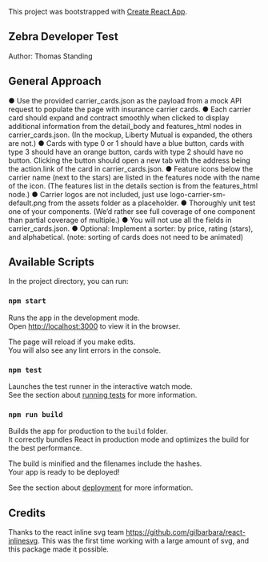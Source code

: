 This project was bootstrapped with [Create React App](https://github.com/facebook/create-react-app).

## Zebra Developer Test
Author: Thomas Standing

## General Approach

● Use the provided carrier_cards.json as the payload from a mock API request to populate the page with insurance carrier cards. 
● Each carrier card should expand and contract smoothly when clicked to display additional information from the detail_body and features_html nodes in carrier_cards.json. (In the mockup, Liberty Mutual is expanded, the others are not.) 
● Cards with type 0 or 1 should have a blue button, cards with type 3 should have an orange button, cards with type 2 should have no button. Clicking the button should open a new tab with the address being the action.link of the card in carrier_cards.json. 
● Feature icons below the carrier name (next to the stars) are listed in the features node with the name of the icon. (The features list in the details section is from the features_html node.) 
● Carrier logos are not included, just use logo-carrier-sm-default.png from the assets folder as a placeholder. 
● Thoroughly unit test one of your components. (We’d rather see full coverage of one component than partial coverage of multiple.) 
● You will not use all the fields in carrier_cards.json. 
● Optional: Implement a sorter: by price, rating (stars), and alphabetical. (note: sorting of cards does not need to be animated) 

## Available Scripts

In the project directory, you can run:

### `npm start`

Runs the app in the development mode.<br />
Open [http://localhost:3000](http://localhost:3000) to view it in the browser.

The page will reload if you make edits.<br />
You will also see any lint errors in the console.

### `npm test`

Launches the test runner in the interactive watch mode.<br />
See the section about [running tests](https://facebook.github.io/create-react-app/docs/running-tests) for more information.

### `npm run build`

Builds the app for production to the `build` folder.<br />
It correctly bundles React in production mode and optimizes the build for the best performance.

The build is minified and the filenames include the hashes.<br />
Your app is ready to be deployed!

See the section about [deployment](https://facebook.github.io/create-react-app/docs/deployment) for more information.

## Credits 

Thanks to the react inline svg team https://github.com/gilbarbara/react-inlinesvg. This was the first time working with a large amount of svg, and this package made it possible.

